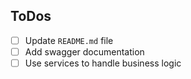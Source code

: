 ## ToDos

- [ ] Update `README.md` file
- [ ] Add swagger documentation
- [ ] Use services to handle business logic
